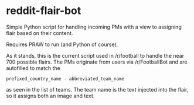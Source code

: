 reddit-flair-bot
================

Simple Python script for handling incoming PMs with a view to assigning flair based on their content.

Requires PRAW to run (and Python of course).

As it stands, this is the current script used in /r/football to handle the near 700 possible flairs. The PMs originate from users via /r/FootballBot and are autofilled to match the

    prefixed_country_name - abbreviated_team_name
    
as seen in the list of teams. The team name is the text injected into the flair, so it assigns both an image and text.

